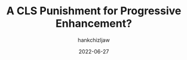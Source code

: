 ---
author: hankchizljaw
date: 2022-06-27
draft: true
permalink: false
tags:
  - performance
  - web-vitals
  - progressive-enhancement
target_url: https://piccalil.li/blog/a-cls-punishment-for-progressive-enhancement/
title: A CLS Punishment for Progressive Enhancement?
---